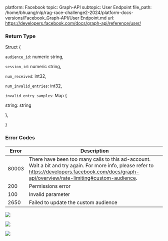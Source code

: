 platform: Facebook
topic: Graph-API
subtopic: User Endpoint
file_path: /home/bhuang/nlp/rag-race-challenge2-2024/platform-docs-versions/Facebook_Graph-API/User Endpoint.md
url: https://developers.facebook.com/docs/graph-api/reference/user/

### Return Type

Struct {

`audience_id`: numeric string,

`session_id`: numeric string,

`num_received`: int32,

`num_invalid_entries`: int32,

`invalid_entry_samples`: Map {

string: string

},

}

### Error Codes

| Error | Description |
| --- | --- |
| 80003 | There have been too many calls to this ad-account. Wait a bit and try again. For more info, please refer to https://developers.facebook.com/docs/graph-api/overview/rate-limiting#custom-audience. |
| 200 | Permissions error |
| 100 | Invalid parameter |
| 2650 | Failed to update the custom audience |

![](https://www.facebook.com/tr?id=675141479195042&ev=PageView&noscript=1)

![](https://www.facebook.com/tr?id=574561515946252&ev=PageView&noscript=1)

![](https://www.facebook.com/tr?id=1754628768090156&ev=PageView&noscript=1)